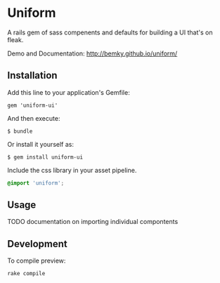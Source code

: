 Uniform
=======

A rails gem of sass compenents and defaults for building a UI that's on fleak.

Demo and Documentation: http://bemky.github.io/uniform/

## Installation

Add this line to your application's Gemfile:

    gem 'uniform-ui'

And then execute:

    $ bundle

Or install it yourself as:

    $ gem install uniform-ui

Include the css library in your asset pipeline.

```scss
@import 'uniform';
```

## Usage

TODO documentation on importing individual compontents

## Development

To compile preview:

    rake compile
